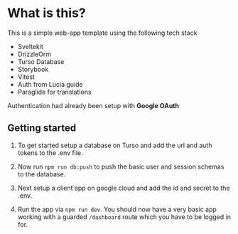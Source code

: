 
# What is this?

This is a simple web-app template using the following tech stack

- Sveltekit
- DrizzleOrm
- Turso Database
- Storybook
- Vitest
- Auth from Lucia guide
- Paraglide for translations

Authentication had already been setup with **Google OAuth**

## Getting started

1. To get started setup a database on Turso and add the url and auth tokens to the .env file.

2. Now run `npm run db:push` to push the basic user and session schemas to the database.

3. Next setup a client app on google cloud and add the id and secret to the .env.

4. Run the app via `npm run dev`. You should now have a very basic app working with a guarded `/dashboard` route which you have to be logged in for.
